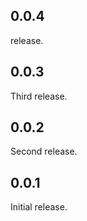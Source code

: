 ## 0.0.4

release.

## 0.0.3

Third release.

## 0.0.2

Second release.

## 0.0.1

Initial release.
